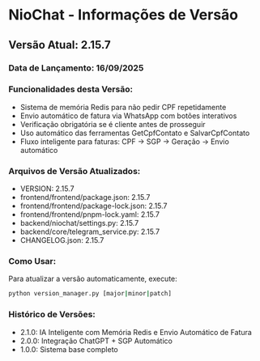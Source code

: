 # NioChat - Informações de Versão

## Versão Atual: 2.15.7

### Data de Lançamento: 16/09/2025

### Funcionalidades desta Versão:
- Sistema de memória Redis para não pedir CPF repetidamente
- Envio automático de fatura via WhatsApp com botões interativos
- Verificação obrigatória se é cliente antes de prosseguir
- Uso automático das ferramentas GetCpfContato e SalvarCpfContato
- Fluxo inteligente para faturas: CPF → SGP → Geração → Envio automático

### Arquivos de Versão Atualizados:
- VERSION: 2.15.7
- frontend/frontend/package.json: 2.15.7
- frontend/frontend/package-lock.json: 2.15.7
- frontend/frontend/pnpm-lock.yaml: 2.15.7
- backend/niochat/settings.py: 2.15.7
- backend/core/telegram_service.py: 2.15.7
- CHANGELOG.json: 2.15.7

### Como Usar:
Para atualizar a versão automaticamente, execute:
```bash
python version_manager.py [major|minor|patch]
```

### Histórico de Versões:
- 2.1.0: IA Inteligente com Memória Redis e Envio Automático de Fatura
- 2.0.0: Integração ChatGPT + SGP Automático
- 1.0.0: Sistema base completo
